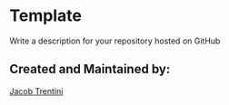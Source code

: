 # Template

Write a description for your repository hosted on GitHub

## Created and Maintained by:

[Jacob Trentini](https://github.com/Awesomeplayer165)
